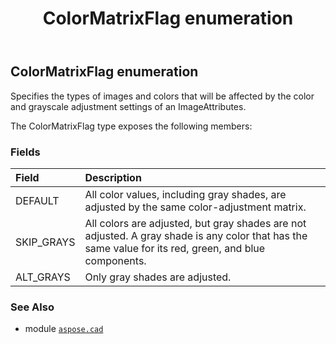﻿---
title: ColorMatrixFlag enumeration
second_title: Aspose.CAD for Python via .NET API References
description: 
type: docs
weight: 660
url: /python-net/aspose.cad/colormatrixflag/
is_root: false
---

## ColorMatrixFlag enumeration

Specifies the types of images and colors that will be affected by the color and grayscale adjustment settings of an ImageAttributes.



The ColorMatrixFlag type exposes the following members:

### Fields
| Field | Description |
| :- | :- |
| DEFAULT | All color values, including gray shades, are adjusted by the same color-adjustment matrix. |
| SKIP_GRAYS | All colors are adjusted, but gray shades are not adjusted. A gray shade is any color that has the same value for its red, green, and blue components. |
| ALT_GRAYS | Only gray shades are adjusted. |



### See Also
* module [`aspose.cad`](..)
